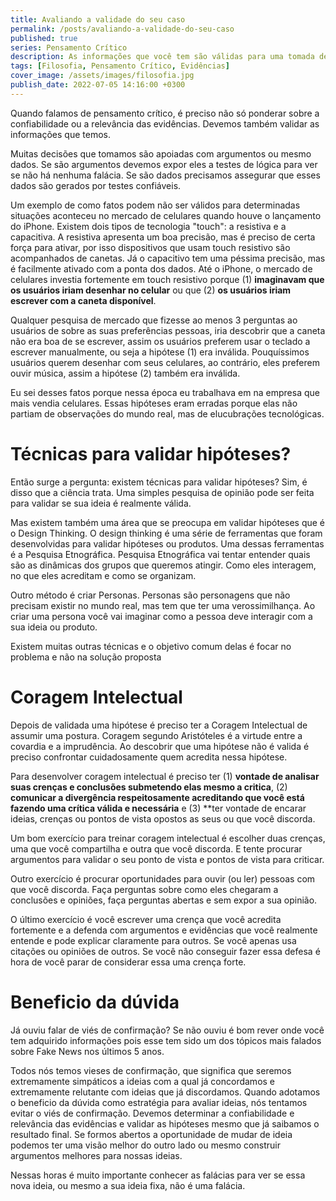 ```yaml
---
title: Avaliando a validade do seu caso
permalink: /posts/avaliando-a-validade-do-seu-caso
published: true
series: Pensamento Crítico
description: As informações que você tem são válidas para uma tomada de decisão?
tags: [Filosofia, Pensamento Crítico, Evidências]
cover_image: /assets/images/filosofia.jpg
publish_date: 2022-07-05 14:16:00 +0300
---
```


Quando falamos de pensamento crítico, é preciso não só ponderar sobre a confiabilidade ou a relevância das evidências. Devemos também validar as informações que temos.

Muitas decisões que tomamos são apoiadas com argumentos ou mesmo dados. Se são argumentos devemos expor eles a testes de lógica para ver se não há nenhuma falácia. Se são dados precisamos assegurar que esses dados são gerados por testes confiáveis.

Um exemplo de como fatos podem não ser válidos para determinadas situações aconteceu no mercado de celulares quando houve o lançamento do iPhone. Existem dois tipos de tecnologia "touch": a resistiva e a capacitiva. A resistiva apresenta um boa precisão, mas é preciso de certa força para ativar, por isso dispositivos que usam touch resistivo são acompanhados de canetas. Já o capacitivo tem uma péssima precisão, mas é facilmente ativado com a ponta dos dados. Até o iPhone, o mercado de celulares investia fortemente em touch resistivo porque (1) **imaginavam que os usuários iriam desenhar no celular** ou que (2) **os usuários iriam escrever com a caneta disponível**. 

Qualquer pesquisa de mercado que fizesse ao menos 3 perguntas ao usuários de sobre as suas preferências pessoas, iria descobrir que a caneta não era boa de se escrever, assim os usuários preferem usar o teclado a escrever manualmente, ou seja a hipótese (1) era inválida. Pouquíssimos usuários querem desenhar com seus celulares, ao contrário, eles preferem ouvir música, assim a hipótese (2) também era inválida. 

Eu sei desses fatos porque nessa época eu trabalhava em na empresa que mais vendia celulares. Essas hipóteses eram erradas porque elas não partiam de observações do mundo real, mas de elucubrações tecnológicas.

# Técnicas para validar hipóteses?

Então surge a pergunta: existem técnicas para validar hipóteses? Sim, é disso que a ciência trata. Uma simples pesquisa de opinião pode ser feita para validar se sua ideia é realmente válida.

Mas existem também uma área que se preocupa em validar hipóteses que é o Design Thinking. O design thinking é uma série de ferramentas que foram desenvolvidas para validar hipóteses ou produtos. Uma dessas ferramentas é a Pesquisa Etnográfica. Pesquisa Etnográfica vai tentar entender quais são as dinâmicas dos grupos que queremos atingir. Como eles interagem, no que eles acreditam e como se organizam.

Outro método é criar Personas. Personas são personagens que não precisam existir no mundo real, mas tem que ter uma verossimilhança. Ao criar uma persona você vai imaginar como a pessoa deve interagir com a sua ideia ou produto. 

Existem muitas outras técnicas e o objetivo comum delas é focar no problema e não na solução proposta

# Coragem Intelectual

Depois de validada uma hipótese é preciso ter a Coragem Intelectual de assumir uma postura. Coragem segundo Aristóteles é a virtude entre a covardia e a imprudência. Ao descobrir que uma hipótese não é valida é preciso confrontar cuidadosamente quem acredita nessa hipótese. 

Para desenvolver coragem intelectual é preciso ter (1) **vontade de analisar suas crenças e conclusões submetendo elas mesmo a critica**, (2) **comunicar a divergência respeitosamente acreditando que você está fazendo uma crítica válida e necessária** e (3) **ter vontade de encarar ideias, crenças ou pontos de vista opostos as seus ou que você discorda.

Um bom exercício para treinar coragem intelectual é escolher duas crenças, uma que você compartilha e outra que você discorda. E tente procurar argumentos para validar o seu ponto de vista e pontos de vista para criticar.

Outro exercício é procurar oportunidades para ouvir (ou ler) pessoas com que você discorda. Faça perguntas sobre como eles chegaram a conclusões e opiniões, faça perguntas abertas e sem expor a sua opinião. 

O último exercício é você escrever uma crença que você acredita fortemente e a defenda com argumentos e evidências que você realmente entende e pode explicar claramente para outros. Se você apenas usa citações ou opiniões de outros. Se você não conseguir fazer essa defesa é hora de você parar de considerar essa uma crença forte.

# Beneficio da dúvida

Já ouviu falar de viés de confirmação? Se não ouviu é bom rever onde você tem adquirido informações pois esse tem sido um dos tópicos mais falados sobre Fake News nos últimos 5 anos.

Todos nós temos vieses de confirmação, que significa que seremos extremamente simpáticos a ideias com a qual já concordamos e extremamente relutante com ideias que já discordamos. Quando adotamos o beneficio da dúvida como estratégia para avaliar ideias, nós tentamos evitar o viés de confirmação. Devemos determinar a confiabilidade e relevância das evidências e validar as hipóteses mesmo que já saibamos o resultado final. Se formos abertos a oportunidade de mudar de ideia podemos ter uma visão melhor do outro lado ou mesmo construir argumentos melhores para nossas ideias. 

Nessas horas é muito importante conhecer as falácias para ver se essa nova ideia, ou mesmo a sua ideia fixa, não é uma falácia. 